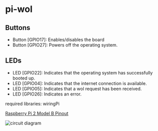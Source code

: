 # pi-wol

## Buttons
* Button [GPIO17]: Enables/disables the board
* Button [GPIO27]: Powers off the operating system.

## LEDs
* LED [GPIO22]: Indicates that the operating system has successfully booted up.
* LED [GPIO04]: Indicates that the internet connection is available.
* LED [GPIO05]: Indicates that a wol request has been received.
* LED [GPIO26]: Indicates an error.

required libraries:
wiringPi

[Raspberry Pi 2 Model B Pinout](https://learn.sparkfun.com/tutorials/raspberry-gpio/all)

![circuit diagram](imgs/circuit.svg)
